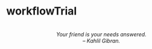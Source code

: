 # workflowTrial
<!-- QUOTE:START -->
<p align="center"><br><i>Your friend is your needs answered.</i><br><i>– Kahlil Gibran.</i><br></p>
<!-- QUOTE:END -->


